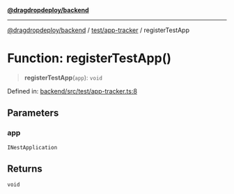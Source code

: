 [**@dragdropdeploy/backend**](../../../README.md)

***

[@dragdropdeploy/backend](../../../README.md) / [test/app-tracker](../README.md) / registerTestApp

# Function: registerTestApp()

> **registerTestApp**(`app`): `void`

Defined in: [backend/src/test/app-tracker.ts:8](https://github.com/TomKonig/DragDropDeploy/blob/34bfcba72927c691f3e74d05ff86899c58e78bdc/backend/src/test/app-tracker.ts#L8)

## Parameters

### app

`INestApplication`

## Returns

`void`
